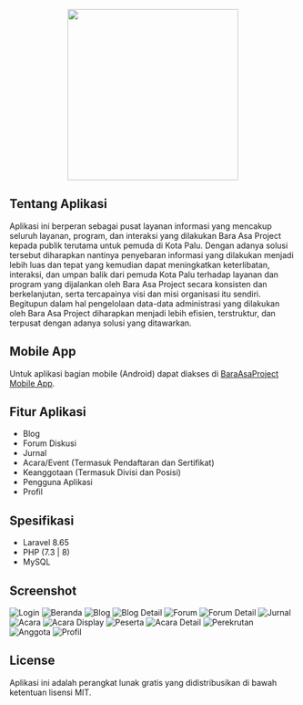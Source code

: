 <p align="center"><img width="300px" src="https://user-images.githubusercontent.com/52749784/210675547-b0ff919a-7094-499f-afaf-8c058bedf5b5.png"></p>

## Tentang Aplikasi

Aplikasi ini berperan sebagai pusat layanan informasi yang mencakup seluruh layanan, program, dan interaksi yang dilakukan Bara Asa Project kepada publik terutama untuk pemuda di Kota Palu. Dengan adanya solusi tersebut diharapkan nantinya penyebaran informasi yang dilakukan menjadi lebih luas dan tepat yang kemudian dapat meningkatkan keterlibatan, interaksi, dan umpan balik dari pemuda Kota Palu terhadap layanan dan program yang dijalankan oleh Bara Asa Project secara konsisten dan berkelanjutan, serta tercapainya visi dan misi organisasi itu sendiri. Begitupun dalam hal pengelolaan data-data administrasi yang dilakukan oleh Bara Asa Project diharapkan menjadi lebih efisien, terstruktur, dan terpusat dengan adanya solusi yang ditawarkan.

## Mobile App

Untuk aplikasi bagian mobile (Android) dapat diakses di [BaraAsaProject Mobile App](https://github.com/ahdiatahsan/baraasaproject-app).

## Fitur Aplikasi

- Blog
- Forum Diskusi
- Jurnal
- Acara/Event (Termasuk Pendaftaran dan Sertifikat)
- Keanggotaan (Termasuk Divisi dan Posisi)
- Pengguna Aplikasi
- Profil

## Spesifikasi

- Laravel 8.65
- PHP (7.3 | 8)
- MySQL

## Screenshot

![Login](https://user-images.githubusercontent.com/52749784/210686720-fe5f1217-fc1a-4e94-bf49-1db054b4bafa.png)
![Beranda](https://user-images.githubusercontent.com/52749784/210686697-37a39845-c287-4672-a69a-b149b0f9822c.png)
![Blog](https://user-images.githubusercontent.com/52749784/210686701-eb5c6aca-0ebb-4bb2-9dd9-26aeeb628f92.png)
![Blog Detail](https://user-images.githubusercontent.com/52749784/210686702-8e232a25-6056-4b6c-ad0f-638809f8bdc5.png)
![Forum](https://user-images.githubusercontent.com/52749784/210686704-c86bc98c-eacf-4d4f-be49-59b00998f1ce.png)
![Forum Detail](https://user-images.githubusercontent.com/52749784/210686705-9b2cb78a-0207-4320-b883-42b5d552eae0.png)
![Jurnal](https://user-images.githubusercontent.com/52749784/210686706-9fb9e8f9-51b8-49bd-8aa1-14b368087a71.png)
![Acara](https://user-images.githubusercontent.com/52749784/210686708-b1d88ca8-dd22-4c4d-b6f6-2b20ce44902a.png)
![Acara Display](https://user-images.githubusercontent.com/52749784/210686710-7df5ef7d-4f3a-4da5-8928-0e4a96f15301.png)
![Peserta](https://user-images.githubusercontent.com/52749784/210686711-d4338bf5-555d-4eb8-8c79-ac058b227169.png)
![Acara Detail](https://user-images.githubusercontent.com/52749784/210686712-d83d573b-d87c-4de7-906d-a4aaa31fe7d5.png)
![Perekrutan](https://user-images.githubusercontent.com/52749784/210686715-e8176f29-631d-4329-b39a-767fd85c1f11.png)
![Anggota](https://user-images.githubusercontent.com/52749784/210686717-81bf9403-eb70-4f2d-9b99-6b867a59eb17.png)
![Profil](https://user-images.githubusercontent.com/52749784/210686719-f77f153d-3d44-4671-88fd-613ef6fa4543.png)

## License

Aplikasi ini adalah perangkat lunak gratis yang didistribusikan di bawah ketentuan lisensi MIT.

